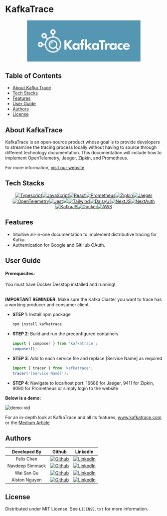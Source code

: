 # KafkaTrace
<div align="center">
<img width="364" alt="image" src="/public/assets/LogoWithText-Blue.jpg">
</div>

## Table of Contents
- [About Kafka Trace](#about-kafka-trace)
- [Tech Stacks](#tech-stacks)
- [Features](#features)
- [User Guide](#user-guide)
- [Authors](#authors)
- [License](#license)

## About KafkaTrace
KafkaTrace is an open-source product whose goal is to provide developers to streamline the tracing process locally without having to source through different technology documentation. This documentation will include how to implement OpenTelemetry, Jaeger, Zipkin, and Prometheus.

For more information, [visit our website](#).

## Tech Stacks
<div align="center" width="100%">
            
[![Typescript][TS.js]][TS-url][![JavaScript][JavaScript]][JavaScript-url][![React][React.js]][React-url][![Prometheus][Prometheus]][Prometheus-url][![Zipkin][Zipkin]][Zipkin-url][![Jaeger][Jaeger]][Jaeger-url][![OpenTelemetry][OpenTelemetry]][OpenTelemetry-url][![Jest][Jest]][Jest-url][![][Git]][Git-url][![Tailwind][Tailwind]][Tailwind-url][![DaisyUI][DaisyUI]][DaisyUI-url][![NextJS][NextJs]](NextJS-url)[![NextAuth][NextAuth]][NextAuth-url][![KafkaJS][KafkaJS]][KafkaJS-url][![Docker][Docker]][Docker-url][![AWS][AWS]][AWS-url]

</div>

## Features
- Intuitive all-in-one documentation to implement distributive tracing for Kafka.
- Authentication for Google and GitHub OAuth.

## User Guide
#### Prerequisites:
You must have Docker Desktop installed and running!
<br></br>	

**IMPORTANT REMINDER**: Make sure the Kafka Cluster you want to trace has a working producer and consumer client.

- **STEP 1**: Install npm package
    ```bash
    npm install kafkatrace
    ```
- **STEP 2**: Build and run the preconfigured containers
    ```typescript
    import { composer } from 'kafkatrace';
    composer();
    ```
- **STEP 3**: Add to each service file and replace [Service Name] as required
    ```typescript
    import { tracer } from 'kafkatrace';
    tracer('[Service Name]');
    ```
- **STEP 4**: Navigate to localhost port: 16686 for Jaeger, 9411 for Zipkin, 9090 for Prometheus or simply login to the website

**Below is a demo:**

![demo-vid](https://github.com/oslabs-beta/KafkaTrace/assets/101201710/38c7a951-f58d-43a2-98fd-e7a348f83d94)

For an in-depth look at KafkaTrace and all its features, www.kafkatrace.com or the [Medium Article](https://medium.com/@kafkatrace/kafka-trace-9eba2ac16eae)

## Authors
| Developed By |                                                                     Github                                                                      |                                                                   LinkedIn                                                                    |
| :----------: | :---------------------------------------------------------------------------------------------------------------------------------------------: | :-------------------------------------------------------------------------------------------------------------------------------------------: |
|  Felix Chen  |    [![Github](https://img.shields.io/badge/github-%23121011.svg?style=for-the-badge&logo=github&logoColor=white)](https://github.com/flexzchen)    | [![LinkedIn](https://img.shields.io/badge/LinkedIn-%230077B5.svg?logo=linkedin&logoColor=white)](https://www.linkedin.com/in/felixzchen/) |
| Navdeep Simmack | [![Github](https://img.shields.io/badge/github-%23121011.svg?style=for-the-badge&logo=github&logoColor=white)](https://github.com/NaviSimmak) |  [![LinkedIn](https://img.shields.io/badge/LinkedIn-%230077B5.svg?logo=linkedin&logoColor=white)](https://www.linkedin.com/in/Navdeep-Simmak)  |
|  Wai San Gu  |  [![Github](https://img.shields.io/badge/github-%23121011.svg?style=for-the-badge&logo=github&logoColor=white)](https://github.com/waisangu)   | [![LinkedIn](https://img.shields.io/badge/LinkedIn-%230077B5.svg?logo=linkedin&logoColor=white)](https://www.linkedin.com/in/waisangu/) |
| Alston Nguyen  |  [![Github](https://img.shields.io/badge/github-%23121011.svg?style=for-the-badge&logo=github&logoColor=white)](https://github.com/alstonnguyen)   |  [![LinkedIn](https://img.shields.io/badge/LinkedIn-%230077B5.svg?logo=linkedin&logoColor=white)](https://www.linkedin.com/in/alston-s-nguyen/)   |


## License
Distributed under MIT License. See `LICENSE.txt` for more information.

[React.js]: https://img.shields.io/badge/react-%2320232a.svg?style=for-the-badge&logo=react&logoColor=%2361DAFB
[React-url]: https://reactjs.org/
[TS.js]: https://img.shields.io/badge/typescript-%23007ACC.svg?style=for-the-badge&logo=typescript&logoColor=white
[TS-url]: https://www.typescriptlang.org/
[Prometheus]: https://img.shields.io/badge/Prometheus-E6522C?style=for-the-badge&logo=Prometheus&logoColor=white
[Prometheus-url]: https://prometheus.io/
[Zipkin]: https://img.shields.io/badge/zipkin-%23593d88.svg?style=for-the-badge&logo=zipkin&logoColor=white
[Zipkin-url]:https://zipkin.io/
[Jaeger]:https://img.shields.io/badge/Jaeger-%23F46800.svg?style=for-the-badge&logo=Jaeger&logoColor=white
[Jaeger-url]:https://www.jaegertracing.io/
[OpenTelemetry]:https://img.shields.io/badge/OpenTelemetry-3d348b?style=for-the-badge&logo=opentelemetry&logoColor=white
[OpenTelemetry-url]:https://opentelemetry.io/
[JavaScript]: https://img.shields.io/badge/javascript-%23323330.svg?style=for-the-badge&logo=javascript&logoColor=%23F7DF1E
[JavaScript-url]: https://www.javascript.com/
[Jest]: https://img.shields.io/badge/-jest-%23C21325?style=for-the-badge&logo=jest&logoColor=white
[Jest-url]: https://jestjs.io/
[Docker]: https://img.shields.io/badge/docker-%230db7ed.svg?style=for-the-badge&logo=docker&logoColor=white
[Docker-url]: https://www.docker.com/
[Git]: https://img.shields.io/badge/git-%23F05033.svg?style=for-the-badge&logo=git&logoColor=white
[Git-url]: https://git-scm.com/
[Tailwind]: https://img.shields.io/badge/Tailwind-%231DA1F2.svg?style=for-the-badge&logo=tailwind-css&logoColor=white
[Tailwind-url]: https://tailwindcss.com/
[DaisyUI]:https://img.shields.io/badge/DaisyUI-%23593d88.svg?style=for-the-badge&logo=DaisyUI&logoColor=white
[DaisyUI-url]:https://daisyui.com/
[NextJS]: https://img.shields.io/badge/next.js-000000?style=for-the-badge&logo=nextdotjs&logoColor=white
[NextJS-url]: https://nextjs.org/
[Prisma]: https://img.shields.io/badge/Prisma-%233b3e44?style=for-the-badge&logo=prisma&logoColor=white
[Prisma-url]: https://www.prisma.io/
[NextAuth]: https://img.shields.io/badge/NextAuth-%23F05033.svg?style=for-the-badge&logo=nextdotjs&logoColor=white
[NextAuth-url]: https://next-auth.js.org/
[KafkaJS]: https://img.shields.io/badge/KafkaJS-%2316AB39.svg?style=for-the-badge&logo=kafkajs&logoColor=white
[KafkaJS-url]: https://kafka.js.org/
[AWS]: https://img.shields.io/badge/AWS-%231E73BE.svg?style=for-the-badge&logo=amazon-aws&logoColor=white:
[AWS-url]: https://aws.amazon.com/
